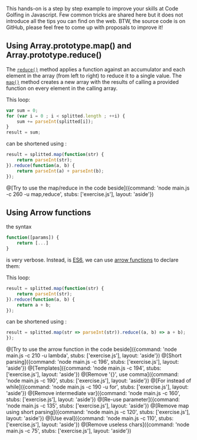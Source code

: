 This hands-on is a step by step example to improve your skills at Code Golfing in Javascript.
Few common tricks are shared here but it does not introduce all the tips you can find on the web.
BTW, the source code is on GitHub, please feel free to come up with proposals to improve it!

## Using Array.prototype.map() and Array.prototype.reduce()
The [`reduce()`](https://developer.mozilla.org/en-US/docs/Web/JavaScript/Reference/Global_Objects/Array/Reduce?v=example) method applies a function against an accumulator and each element in the array (from left to right) to reduce it to a single value.
The [`map()`](https://developer.mozilla.org/en-US/docs/Web/JavaScript/Reference/Global_Objects/Array/Map?v=example) method creates a new array with the results of calling a provided function on every element in the calling array.

This loop:
```javascript
var sum = 0;
for (var i = 0 ; i < splitted.length ; ++i) {
	sum += parseInt(splitted[i]);
}
result = sum;
```
 
can be shortened using :
```javascript
result = splitted.map(function(str) {
	return parseInt(str);
}).reduce(function(a, b) {
	return parseInt(a) + parseInt(b);
});
```

@[Try to use the map/reduce in the code beside]({command: 'node main.js -c 260 -u map,reduce', stubs: ['exercise.js'], layout: 'aside'})

## Using Arrow functions

the syntax
```javascript
function([params]) {
	return [...]
}
```
is very verbose.
Instead, is [ES6](http://es6-features.org), we can use [arrow functions](https://developer.mozilla.org/en-US/docs/Web/JavaScript/Guide/Functions#Arrow_functions) to declare them:

This loop:
```javascript
result = splitted.map(function(str) {
	return parseInt(str);
}).reduce(function(a, b) {
	return a + b;
});
```
 
can be shortened using :
```javascript
result = splitted.map(str => parseInt(str)).reduce((a, b) => a + b);
});
```

@[Try to use the arrow function in the code beside]({command: 'node main.js -c 210 -u lambda', stubs: ['exercise.js'], layout: 'aside'})
@[Short parsing]({command: 'node main.js -c 196', stubs: ['exercise.js'], layout: 'aside'})
@[Templates]({command: 'node main.js -c 194', stubs: ['exercise.js'], layout: 'aside'})
@[Remove '{}', use comma]({command: 'node main.js -c 190', stubs: ['exercise.js'], layout: 'aside'})
@[For instead of while]({command: 'node main.js -c 190 -u for', stubs: ['exercise.js'], layout: 'aside'})
@[Remove intermediate var]({command: 'node main.js -c 160', stubs: ['exercise.js'], layout: 'aside'})
@[Re-use parameter]({command: 'node main.js -c 135', stubs: ['exercise.js'], layout: 'aside'})
@[Remove map using short parsing]({command: 'node main.js -c 120', stubs: ['exercise.js'], layout: 'aside'})
@[Use eval]({command: 'node main.js -c 110', stubs: ['exercise.js'], layout: 'aside'})
@[Remove useless chars]({command: 'node main.js -c 75', stubs: ['exercise.js'], layout: 'aside'})
